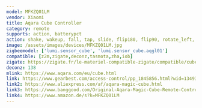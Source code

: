 ```yaml
---
model: MFKZQ01LM
vendor: Xiaomi
title: Aqara Cube Controller
category: remote
supports: action, batterypct
action: shake, wakeup, fall, tap, slide, flip180, flip90, rotate_left, rotate_right
image: /assets/images/devices/MFKZQ01LM.jpg
zigbeemodel: ['lumi.sensor_cube', 'lumi.sensor_cube.aqgl01']
compatible: [z2m,zigate,deconz,tasmota,zha,iob]
zigate: https://zigate.fr/le-materiel-compatible-zigate/compatible/cubemagic
deconz: 138
mlink: https://www.aqara.com/eu/cube.html
link: https://www.gearbest.com/access-control/pp_1845856.html?wid=1349303
link2: https://www.aliexpress.com/af/aqara-magic-cube.html
link3: https://www.banggood.com/Original-Aqara-Magic-Cube-Remote-Controller-Sensor-Remote-Control-Switch-From-Xiaomi-Eco-System-p-1293289.html
link4: https://www.amazon.de/s?k=MFKZQ01LM
---
```

